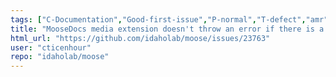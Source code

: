 ```yaml
---
tags: ["C-Documentation","Good-first-issue","P-normal","T-defect","amr","fem","finite-elements","finite-volumes","multiphysics","object-oriented","parallel","simulation"]
title: "MooseDocs media extension doesn't throw an error if there is a syntax issue in an option"
html_url: "https://github.com/idaholab/moose/issues/23763"
user: "cticenhour"
repo: "idaholab/moose"
---
```



